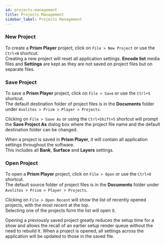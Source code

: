 ```yaml
---
id: projects-management
title: Projects Management
sidebar_label: Projects Management
---
```


### New Project
To create a **Prism Player** project, click on `File > New Project` or use the `Ctrl+N` shortcut.  
Creating a new project will reset all application settings.
**Encode list** media files and **Settings** are kept as they are not saved on project files but on separate files.

### Save Project

To save a **Prism Player** project, click on `File > Save` or use the `Ctrl+S` shortcut.  
The default destination folder of project files is in the **Documents** folder under `Avolites > Prism > Player > Projects`.  

Clicking on `File > Save As` or using the `Ctrl+Shift+S` shortcut will prompt the **Save Project As** dialog box where the project file name and the default destination folder can be changed.

When a project is saved in **Prism Player**, it will contain all application settings throughout the software.  
This includes all **Bank**, **Surface** and **Layers** settings.
### Open Project

To open a **Prism Player** project, click on `File > Open` or use the `Ctrl+O` shortcut.  
The default source folder of project files is in the **Documents** folder under `Avolites > Prism > Player > Projects`.  

Clicking on `File > Open Recent` will show the list of recently opened projects, with the most recent at the top.  
Selecting one of the projects form the list will open it.

Opening a previously saved project greatly reduces the setup time for a show and allows the recall of an earlier setup render queue without the need to rebuild it. When a project is opened, all settings across the application will be updated to those in the saved file.